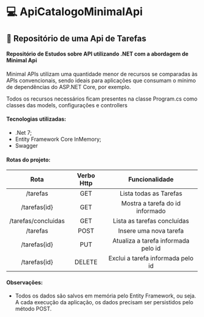 # :computer: ApiCatalogoMinimalApi
## :book: Repositório de uma Api de Tarefas
#### Repositório de Estudos sobre API utilizando .NET com a abordagem de Minimal Api

Minimal APIs utilizam uma quantidade menor de recursos se comparadas às APIs convencionais, sendo ideais para aplicações que consumam o mínimo de dependências do ASP.NET Core, por exemplo.

Todos os recursos necessários ficam presentes na classe Program.cs como classes das models, configurações e controllers

#### Tecnologias utilizadas:
- .Net 7;
- Entity Framework Core InMemory;
- Swagger

#### Rotas do projeto:

|Rota|Verbo Http|Funcionalidade|
|:---:|:--:|:----:|
|/tarefas|GET|Lista todas as Tarefas|
|/tarefas{id}|GET|Mostra a tarefa do id informado|
|/tarefas/concluidas|GET|Lista as tarefas concluídas|
|/tarefas|POST|Insere uma nova tarefa|
|/tarefas{id}|PUT|Atualiza a tarefa informada pelo id|
|/tarefas{id}|DELETE|Exclui a tarefa informada pelo id|

#### Observações:
- Todos os dados são salvos em memória pelo Entity Framework, ou seja. A cada execução da aplicação, os dados precisam ser persistidos pelo método POST.
